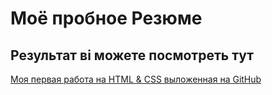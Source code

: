 # Моё пробное Резюме

## Результат ві можете посмотреть тут

[Моя первая работа на HTML & CSS выложенная на GitHub]()
